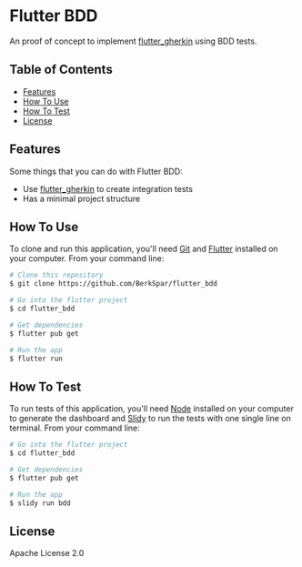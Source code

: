 # Flutter BDD

An proof of concept to implement [flutter_gherkin](https://pub.dev/packages/flutter_gherkin) using BDD tests.

## Table of Contents

- [Features](#features)
- [How To Use](#how-to-use)
- [How To Test](#how-to-test)
- [License](#license)

## Features

Some things that you can do with Flutter BDD:

* Use [flutter_gherkin](https://pub.dev/packages/flutter_gherkin) to create integration tests
* Has a minimal project structure

## How To Use

To clone and run this application, you'll need [Git](https://git-scm.com) and [Flutter](https://flutter.dev/docs/get-started/install) installed on your computer. From your command line:

```bash
# Clone this repository
$ git clone https://github.com/BerkSpar/flutter_bdd

# Go into the flutter project
$ cd flutter_bdd

# Get dependencies
$ flutter pub get

# Run the app
$ flutter run
```

## How To Test
To run tests of this application, you'll need [Node](https://nodejs.org/en) installed on your computer to generate the dashboard and [Slidy](https://pub.dev/packages/slidy) to run the tests with one single line on terminal. From your command line:

```bash
# Go into the flutter project
$ cd flutter_bdd

# Get dependencies
$ flutter pub get

# Run the app
$ slidy run bdd
```

## License

Apache License 2.0
